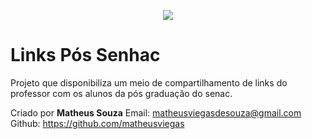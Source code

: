 <p align="center"><img src="https://www.senacrs.com.br/imagens/senac_logo.png"></p>

Links Pós Senhac
===============

Projeto que disponibiliza um meio de compartilhamento de links do professor com os alunos da pós graduação do senac.


Criado por **Matheus Souza**
Email: matheusviegasdesouza@gmail.com
Github: https://github.com/matheusviegas
